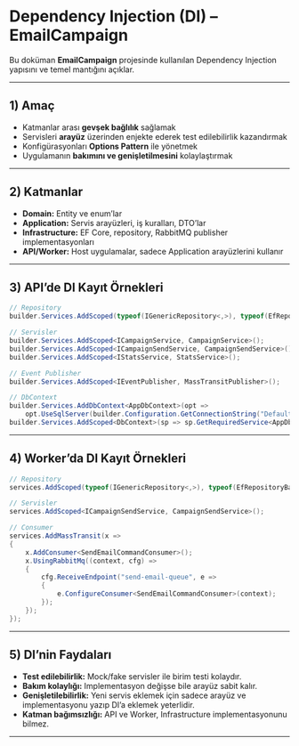 # Dependency Injection (DI) – EmailCampaign

Bu doküman **EmailCampaign** projesinde kullanılan Dependency Injection yapısını ve temel mantığını açıklar.

---

## 1) Amaç
- Katmanlar arası **gevşek bağlılık** sağlamak
- Servisleri **arayüz** üzerinden enjekte ederek test edilebilirlik kazandırmak
- Konfigürasyonları **Options Pattern** ile yönetmek
- Uygulamanın **bakımını ve genişletilmesini** kolaylaştırmak

---

## 2) Katmanlar

- **Domain:** Entity ve enum’lar  
- **Application:** Servis arayüzleri, iş kuralları, DTO’lar  
- **Infrastructure:** EF Core, repository, RabbitMQ publisher implementasyonları  
- **API/Worker:** Host uygulamalar, sadece Application arayüzlerini kullanır

---


## 3) API’de DI Kayıt Örnekleri

```csharp
// Repository
builder.Services.AddScoped(typeof(IGenericRepository<,>), typeof(EfRepositoryBase<,>));

// Servisler
builder.Services.AddScoped<ICampaignService, CampaignService>();
builder.Services.AddScoped<ICampaignSendService, CampaignSendService>();
builder.Services.AddScoped<IStatsService, StatsService>();

// Event Publisher
builder.Services.AddScoped<IEventPublisher, MassTransitPublisher>();

// DbContext
builder.Services.AddDbContext<AppDbContext>(opt =>
    opt.UseSqlServer(builder.Configuration.GetConnectionString("Default")));
builder.Services.AddScoped<DbContext>(sp => sp.GetRequiredService<AppDbContext>());
```

---

## 4) Worker’da DI Kayıt Örnekleri

```csharp
// Repository
services.AddScoped(typeof(IGenericRepository<,>), typeof(EfRepositoryBase<,>));

// Servisler
services.AddScoped<ICampaignSendService, CampaignSendService>();

// Consumer
services.AddMassTransit(x =>
{
    x.AddConsumer<SendEmailCommandConsumer>();
    x.UsingRabbitMq((context, cfg) =>
    {
        cfg.ReceiveEndpoint("send-email-queue", e =>
        {
            e.ConfigureConsumer<SendEmailCommandConsumer>(context);
        });
    });
});
```

---


## 5) DI’nin Faydaları
- **Test edilebilirlik:** Mock/fake servisler ile birim testi kolaydır.
- **Bakım kolaylığı:** Implementasyon değişse bile arayüz sabit kalır.
- **Genişletilebilirlik:** Yeni servis eklemek için sadece arayüz ve implementasyonu yazıp DI’a eklemek yeterlidir.
- **Katman bağımsızlığı:** API ve Worker, Infrastructure implementasyonunu bilmez.

---

